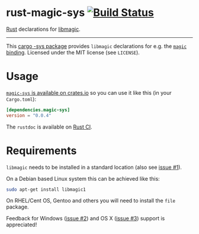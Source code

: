 rust-magic-sys [![Build Status](https://travis-ci.org/robo9k/rust-magic-sys.svg?branch=master)](https://travis-ci.org/robo9k/rust-magic-sys)
==============

[Rust](http://www.rust-lang.org/) declarations for [libmagic](http://darwinsys.com/file/).

---

This [cargo -sys package](http://doc.crates.io/build-script.html#*-sys-packages) provides `libmagic` declarations for e.g. the [`magic` binding](https://github.com/robo9k/rust-magic).
Licensed under the MIT license (see `LICENSE`).


# Usage

[`magic-sys` is available on crates.io](https://crates.io/crates/magic-sys) so you can use it like this (in your `Cargo.toml`):

```toml
[dependencies.magic-sys]
version = "0.0.4"
```

The `rustdoc` is available on [Rust CI](http://rust-ci.org/robo9k/rust-magic-sys/doc/magic-sys/).

# Requirements

`libmagic` needs to be installed in a standard location (also see [issue #1](https://github.com/robo9k/rust-magic-sys/issues/1)).

On a Debian based Linux system this can be achieved like this:
```sh
sudo apt-get install libmagic1
```

On RHEL/Cent OS, Gentoo and others you will need to install the `file` package.

Feedback for Windows ([issue #2](https://github.com/robo9k/rust-magic-sys/issues/2)) and OS X ([issue #3](https://github.com/robo9k/rust-magic-sys/issues/3)) support is appreciated!
